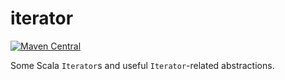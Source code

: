 # iterator

[![Maven Central](https://img.shields.io/maven-central/v/org.hammerlab/.11.svg?maxAge=25920)](http://search.maven.org/#search%7Cga%7C1%7Citerator)

Some Scala `Iterator`s and useful `Iterator`-related abstractions. 

